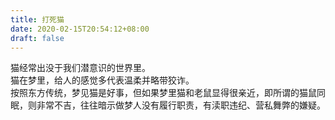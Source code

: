 ```yaml
---
title: 打死猫
date: 2020-02-15T20:54:12+08:00
draft: false
---
```


猫经常出没于我们潜意识的世界里。<br>
猫在梦里，给人的感觉多代表温柔并略带狡诈。<br>
按照东方传统，梦见猫是好事，但如果梦里猫和老鼠显得很亲近，即所谓的猫鼠同眠，则非常不吉，往往暗示做梦人没有履行职责，有渎职违纪、营私舞弊的嫌疑。<br>
